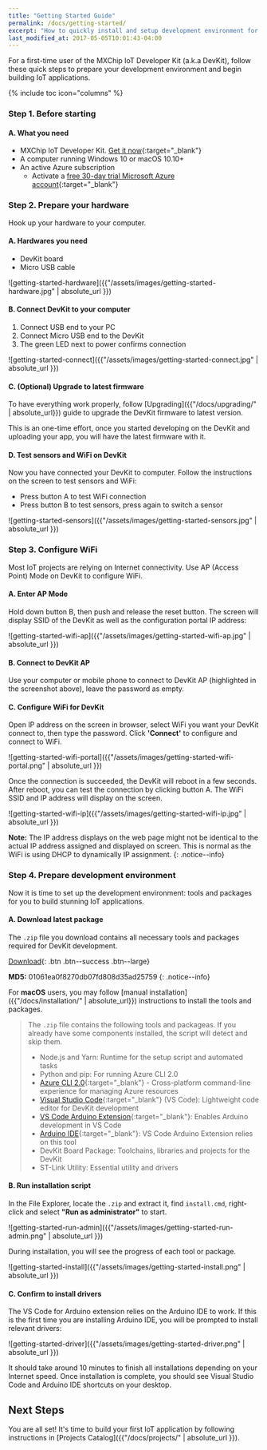 ```yaml
---
title: "Getting Started Guide"
permalink: /docs/getting-started/
excerpt: "How to quickly install and setup development environment for use with DevKit."
last_modified_at: 2017-05-05T10:01:43-04:00
---
```


For a first-time user of the MXChip IoT Developer Kit (a.k.a DevKit), follow these quick steps to prepare your development environment and begin building IoT applications.

{% include toc icon="columns" %}

### Step 1. Before starting

#### A. What you need

* MXChip IoT Developer Kit. [Get it now](https://blogs.msdn.microsoft.com/iotdev/devkit-contact/){:target="_blank"}
* A computer running Windows 10 or macOS 10.10+
* An active Azure subscription
  * Activate a [free 30-day trial Microsoft Azure account](https://azureinfo.microsoft.com/us-freetrial.html){:target="_blank"}

### Step 2. Prepare your hardware

Hook up your hardware to your computer.

#### A. Hardwares you need

* DevKit board
* Micro USB cable

![getting-started-hardware]({{"/assets/images/getting-started-hardware.jpg" | absolute_url }})

#### B. Connect DevKit to your computer

1. Connect USB end to your PC
2. Connect Micro USB end to the DevKit
3. The green LED next to power confirms connection

![getting-started-connect]({{"/assets/images/getting-started-connect.jpg" | absolute_url }})

#### C. (Optional) Upgrade to latest firmware

To have everything work properly, follow [Upgrading]({{"/docs/upgrading/" | absolute_url}}) guide to upgrade the DevKit firmware to latest version.

This is an one-time effort, once you started developing on the DevKit and uploading your app, you will have the latest firmware with it.

#### D. Test sensors and WiFi on DevKit

Now you have connected your DevKit to computer. Follow the instructions on the screen to test sensors and WiFi:

- Press button A to test WiFi connection
- Press button B to test sensors, press again to switch a sensor

![getting-started-sensors]({{"/assets/images/getting-started-sensors.jpg" | absolute_url }})

### Step 3. Configure WiFi

Most IoT projects are relying on Internet connectivity. Use AP (Access Point) Mode on DevKit to configure WiFi.

#### A. Enter AP Mode

Hold down button B, then push and release the reset button. The screen will display SSID of the DevKit as well as the configuration portal IP address:

![getting-started-wifi-ap]({{"/assets/images/getting-started-wifi-ap.jpg" | absolute_url }})

#### B. Connect to DevKit AP

Use your computer or mobile phone to connect to DevKit AP (highlighted in the screenshot above), leave the password as empty.

#### C. Configure WiFi for DevKit

Open IP address on the screen in browser, select WiFi you want your DevKit connect to, then type the password. Click **'Connect'** to configure and connect to WiFi.

![getting-started-wifi-portal]({{"/assets/images/getting-started-wifi-portal.png" | absolute_url }})

Once the connection is succeeded, the DevKit will reboot in a few seconds. After reboot, you can test the connection by clicking button A. The WiFi SSID and IP address will display on the screen.

![getting-started-wifi-ip]({{"/assets/images/getting-started-wifi-ip.jpg" | absolute_url }})

**Note:** The IP address displays on the web page might not be identical to the actual IP address assigned and displayed on screen. This is normal as the WiFi is using DHCP to dynamically IP assignment.
{: .notice--info}


### Step 4. Prepare development environment

Now it is time to set up the development environment: tools and packages for you to build stunning IoT applications.

#### A. Download latest package

The `.zip` file you download contains all necessary tools and packages required for DevKit development.

[<i class='fa fa-download'></i> Download](https://azureboard.blob.core.windows.net/installpackage/usb_install_latest.zip){: .btn .btn--success .btn--large}

**MD5:** 01061ea0f8270db07fd808d35ad25759
{: .notice--info}

For **macOS** users, you may follow [manual installation]({{"/docs/installation/" | absolute_url}}) instructions to install the tools and packages.

> The `.zip` file contains the following tools and packageas. If you already have some components installed, the script will detect and skip them.
> * Node.js and Yarn: Runtime for the setup script and automated tasks
> * Python and pip: For running Azure CLI 2.0
> * [Azure CLI 2.0](https://docs.microsoft.com/en-us/cli/azure/overview){:target="_blank"} - Cross-platform  command-line experience for managing Azure resources
> * [Visual Studio Code](https://code.visualstudio.com/){:target="_blank"} (VS Code): Lightweight code editor for DevKit development
> * [VS Code Arduino Extension](https://marketplace.visualstudio.com/items?itemName=vsciot-vscode.vscode-arduino){:target="_blank"}: Enables Arduino development in VS Code
> * [Arduino IDE](https://www.arduino.cc/en/Main/Software){:target="_blank"}: VS Code Arduino Extension relies on this tool
> * DevKit Board Package: Toolchains, libraries and projects for the DevKit
> * ST-Link Utility: Essential utility and drivers

#### B. Run installation script

In the File Explorer, locate the `.zip` and extract it, find `install.cmd`, right-click and select **"Run as administrator"** to start.

![getting-started-run-admin]({{"/assets/images/getting-started-run-admin.png" | absolute_url }})

During installation, you will see the progress of each tool or package.

![getting-started-install]({{"/assets/images/getting-started-install.png" | absolute_url }})

#### C. Confirm to install drivers

The VS Code for Arduino extension relies on the Arduino IDE to work. If this is the first time you are installing Arduino IDE, you will be prompted to install relevant drivers:

![getting-started-driver]({{"/assets/images/getting-started-driver.png" | absolute_url }})

It should take around 10 minutes to finish all installations depending on your Internet speed. Once installation is complete, you should see Visual Studio Code and Arduino IDE shortcuts on your desktop.

## Next Steps

You are all set! It's time to build your first IoT application by following instructions in [Projects Catalog]({{"/docs/projects/" | absolute_url }}).
